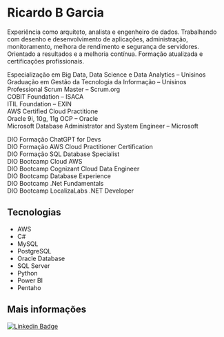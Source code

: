 # Ricardo B Garcia
Experiência como arquiteto, analista e engenheiro de dados. Trabalhando com desenho e desenvolvimento de aplicações, administração, monitoramento, melhora de rendimento e segurança de servidores. Orientado a resultados e a melhoria contínua. Formação atualizada e certificações profissionais.

Especialização em Big Data, Data Science e Data Analytics – Unisinos<br />
Graduação em Gestão da Tecnologia da Informação – Unisinos<br />
Professional Scrum Master – Scrum.org<br />
COBIT Foundation – ISACA<br />
ITIL Foundation – EXIN<br />
AWS Certified Cloud Practitione<br />
Oracle 9i, 10g, 11g OCP – Oracle<br />
Microsoft Database Administrator and System Engineer – Microsoft<br />

DIO Formação ChatGPT for Devs<br />
DIO Formação AWS Cloud Practitioner Certification<br />
DIO Formação SQL Database Specialist<br />
DIO Bootcamp Cloud AWS<br />
DIO Bootcamp Cognizant Cloud Data Engineer<br />
DIO Bootcamp Database Experience<br />
DIO Bootcamp .Net Fundamentals<br />
DIO Bootcamp LocalizaLabs .NET Developer<br />

## Tecnologias
- AWS
- C#
- MySQL
- PostgreSQL
- Oracle Database
- SQL Server
- Python
- Power BI
- Pentaho

## Mais informações
[![Linkedin Badge](https://img.shields.io/badge/-LinkedIn-blue?style=for-the-badge&logo=Linkedin&logoColor=white&link=https://www.linkedin.com/in/ricardo-barrionuevo-garcia-7048811a)](https://www.linkedin.com/in/ricardo-barrionuevo-garcia-7048811a)

